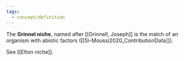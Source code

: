 ```yaml
---
tags:
  - concept/definition
---
```

The **Grinnel niche**, named after [[Grinnell, Joseph]] is the match of an organism with abiotic factors ([[Si-Moussi2020_ContributionData]]).

See [[Elton niche]].